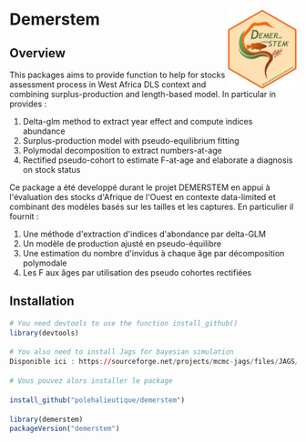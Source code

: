 # Demerstem <img src="sticker_demerstem.png" alt="drawing" width="120" align="right"/></img>


## Overview

This packages aims to provide function to help for stocks assessment process in West Africa DLS context and combining surplus-production and length-based model.
In particular in provides : 
1. Delta-glm method to extract year effect and compute indices abundance
2. Surplus-production model with pseudo-equilibrium fitting
3. Polymodal decomposition to extract numbers-at-age
4. Rectified pseudo-cohort to estimate F-at-age and elaborate a diagnosis on stock status 

Ce package a été developpé durant le projet DEMERSTEM en appui à l'évaluation des stocks d'Afrique de l'Ouest en contexte data-limited et combinant des modèles basés sur les tailles et les captures. 
En particulier il fournit : 
1. Une méthode d'extraction d'indices d'abondance par delta-GLM
2. Un modèle de production ajusté en pseudo-équilibre
3. Une estimation du nombre d'invidus à chaque âge par décomposition polymodale
4. Les F aux âges par utilisation des pseudo cohortes rectifiées


## Installation

```r
# You need devtools to use the function install_github()
library(devtools)

# You also need to install Jags for bayesian simulation
Disponible ici : https://sourceforge.net/projects/mcmc-jags/files/JAGS/4.x/Windows/

# Vous pouvez alors installer le package 

install_github("polehalieutique/demerstem")

library(demerstem)
packageVersion("demerstem")
```
